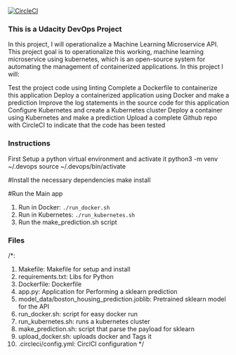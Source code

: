 [![CircleCI](https://circleci.com/gh/circleci/circleci-docs.svg?style=svg)](https://circleci.com/gh/circleci/circleci-docs)

### This is a Udacity DevOps Project

In this project, I will operationalize a Machine Learning Microservice API.
This project goal is to operationalize this working, machine learning microservice using kubernetes, which is an open-source system for automating the management of containerized applications. In this project I will:

Test the project code using linting
Complete a Dockerfile to containerize this application
Deploy a containerized application using Docker and make a prediction
Improve the log statements in the source code for this application
Configure Kubernetes and create a Kubernetes cluster
Deploy a container using Kubernetes and make a prediction
Upload a complete Github repo with CircleCI to indicate that the code has been tested

### Instructions
First Setup a python virtual environment and activate it
python3 -m venv ~/.devops
source ~/.devops/bin/activate

#Install the necessary dependencies
make install

#Run the Main app
1. Run in Docker:  `./run_docker.sh`
2. Run in Kubernetes:  `./run_kubernetes.sh`
3. Run the make_prediction.sh script

### Files
/*:
1. Makefile: Makefile for setup and install
2. requirements.txt: Libs for Python
3. Dockerfile: Dockerfile
4. app.py: Application for Performing a sklearn prediction
5. model_data/boston_housing_prediction.joblib: Pretrained sklearn model for the API
6. run_docker.sh: script for easy docker run
7. run_kubernetes.sh: runs a kubernetes cluster
8. make_prediction.sh: script that parse the payload for sklearn
9. upload_docker.sh: uploads docker and Tags it
10. .circleci/config.yml: CirclCI configuration
*/
